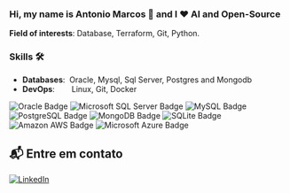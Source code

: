 ### Hi, my name is Antonio Marcos 👋 and I ❤️ AI and Open-Source

**Field of interests**: Database, Terraform, Git, Python.


### Skills 🛠️
- **Databases**:&nbsp;                         Oracle, Mysql, Sql Server, Postgres and Mongodb
- **DevOps**:    &nbsp;&nbsp;&nbsp;&nbsp;      Linux, Git, Docker

<body>
    <div class="container">
        <img src="https://img.shields.io/badge/Oracle-F80000?style=for-the-badge&logo=oracle&logoColor=black" alt="Oracle Badge">
        <img src="https://img.shields.io/badge/Microsoft_SQL_Server-CC2927?style=for-the-badge&logo=microsoft-sql-server&logoColor=white" alt="Microsoft SQL Server Badge">
        <img src="https://img.shields.io/badge/MySQL-00000F?style=for-the-badge&logo=mysql&logoColor=white" alt="MySQL Badge">
        <img src="https://img.shields.io/badge/PostgreSQL-316192?style=for-the-badge&logo=postgresql&logoColor=white" alt="PostgreSQL Badge">
        <img src="https://img.shields.io/badge/MongoDB-4EA94B?style=for-the-badge&logo=mongodb&logoColor=white" alt="MongoDB Badge">
        <img src="https://img.shields.io/badge/SQLite-07405E?style=for-the-badge&logo=sqlite&logoColor=white" alt="SQLite Badge">
        <img src="https://img.shields.io/badge/Amazon_AWS-232F3E?style=for-the-badge&logo=amazon-aws&logoColor=white" alt="Amazon AWS Badge">
        <img src="https://img.shields.io/badge/Microsoft_Azure-0089D6?style=for-the-badge&logo=microsoft-azure&logoColor=white" alt="Microsoft Azure Badge">
    </div>
</body>


## 📬 Entre em contato
[![LinkedIn](https://img.shields.io/badge/LinkedIn-0077B5?style=for-the-badge&logo=linkedin&logoColor=white)](https://www.linkedin.com/in/antoniolimabr/)


